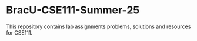 # BracU-CSE111-Summer-25

This repository contains lab assignments problems, solutions and resources for CSE111.

















































































